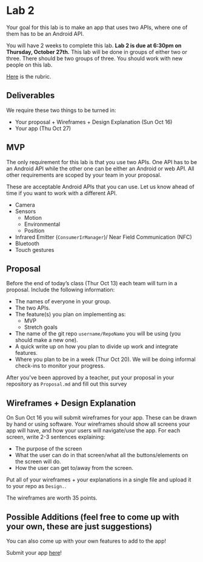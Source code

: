 # Lab 2

Your goal for this lab is to make an app that uses two APIs, where one of them has to be an Android API. 

You will have 2 weeks to complete this lab. **Lab 2 is due at 6:30pm on Thursday, October 27th.** This lab will be done in groups of either two or three. There should be two groups of three. You should work with new people on this lab.

[Here](./RUBRIC.md) is the rubric.

## Deliverables
We require these two things to be turned in:
* Your proposal + Wireframes + Design Explanation (Sun Oct 16)
* Your app (Thu Oct 27)

## MVP
The only requirement for this lab is that you use two APIs. One API has to be an Android API while the other one can be either an Android or web API. All other requirements are scoped by your team in your proposal.

These are acceptable Android APIs that you can use. Let us know ahead of time if you want to work with a different API.

* Camera
* Sensors
  * Motion
  * Environmental
  * Position
* Infrared Emitter (`ConsumerIrManager`)/ Near Field Communication (NFC)
* Bluetooth
* Touch gestures

## Proposal
Before the end of today’s class (Thur Oct 13) each team will turn in a proposal. Include the following information:

* The names of everyone in your group.
* The two APIs.
* The feature(s) you plan on implementing as:
  * MVP
  * Stretch goals
* The name of the git repo `username/RepoNamo` you will be using (you should make a new one).
* A quick write up on how you plan to divide up work and integrate features.
* Where you plan to be in a week (Thur Oct 20). We will be doing informal check-ins to monitor your progress.

After you've been approved by a teacher, put your proposal in your repository as `Proposal.md` and fill out this survey

## Wireframes + Design Explanation

On Sun Oct 16 you will submit wireframes for your app. These can be drawn by hand or using software. Your wireframes should show all screens your app will have, and how your users will navigate/use the app. For each screen, write 2-3 sentences explaining:

- The purpose of the screen
- What the user can do in that screen/what all the buttons/elements on the screen will do.
- How the user can get to/away from the screen.

Put all of your wireframes + your explanations in a single file and upload it to your repo as `Design.`.

The wireframes are worth 35 points.

## Possible Additions (feel free to come up with your own, these are just suggestions)

You can also come up with your own features to add to the app!

Submit your app [here]()!
